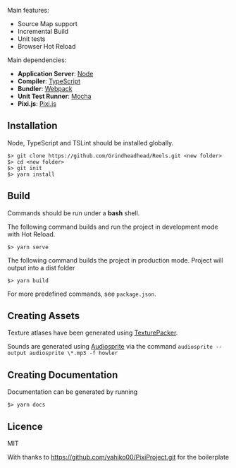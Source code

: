 Main features:

- Source Map support
- Incremental Build
- Unit tests
- Browser Hot Reload

Main dependencies:

- **Application Server**: [Node](https://nodejs.org/en/)
- **Compiler**: [TypeScript](https://github.com/Microsoft/TypeScript)
- **Bundler**: [Webpack](https://github.com/webpack/webpack)
- **Unit Test Runner**: [Mocha](https://github.com/mochajs/mocha)
- **Pixi.js**: [Pixi.js](http://www.pixijs.com/)

## Installation

Node, TypeScript and TSLint should be installed globally.

    $> git clone https://github.com/Grindheadhead/Reels.git <new folder>
    $> cd <new folder>
    $> git init
    $> yarn install

## Build

Commands should be run under a **bash** shell.

The following command builds and run the project in development mode with Hot Reload.

    $> yarn serve

The following command builds the project in production mode. Project will output into a dist folder

    $> yarn build

For more predefined commands, see `package.json`.

## Creating Assets

Texture atlases have been generated using [TexturePacker](https://www.codeandweb.com/texturepacker).

Sounds are generated using [Audiosprite](https://www.npmjs.com/package/audiosprite) via the command `audiosprite --output audiosprite \*.mp3 -f howler`

## Creating Documentation

Documentation can be generated by running

    $> yarn docs

## Licence

MIT

With thanks to https://github.com/yahiko00/PixiProject.git for the boilerplate
